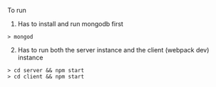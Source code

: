 To run

1. Has to install and run mongodb first

```
> mongod

```

2. Has to run both the server instance and the client (webpack dev) instance
```
> cd server && npm start
> cd client && npm start
```
